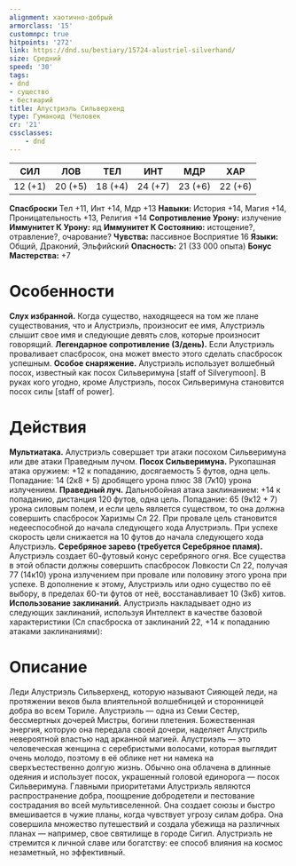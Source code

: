 ```yaml
---
alignment: хаотично-добрый
armorclass: '15'
customnpc: true
hitpoints: '272'
link: https://dnd.su/bestiary/15724-alustriel-silverhand/
size: Средний
speed: '30'
tags:
- dnd
- существо
- бестиарий
title: Алустриэль Сильверхенд
type: Гуманоид (Человек
cr: '21'
cssclasses:
    - dnd
---
```



| СИЛ | ЛОВ | ТЕЛ | ИНТ | МДР | ХАР |
|---|---|---|---|---|---|
| 12 (+1) | 20 (+5) | 18 (+4) | 24 (+7) | 23 (+6) | 22 (+6) |
**Спасброски** Тел +11, Инт +14, Мдр +13
**Навыки:** История +14, Магия +14, Проницательность +13, Религия +14
**Сопротивление Урону:** излучение
**Иммунитет К Урону:** яд
**Иммунитет К Состоянию:** истощение?, отравление?, очарование?
**Чувства:** пассивное Восприятие 16
**Языки:** Общий, Драконий, Эльфийский
**Опасность:** 21 (33 000 опыта)
**Бонус Мастерства:** +7


# Особенности
**Слух избранной.** Когда существо, находящееся на том же плане существования, что и Алустриэль, произносит ее имя, Алустриэль слышит свое имя и следующие девять слов, которые произносит говорящий.
**Легендарное сопротивление (3/день).** Если Алустриэль проваливает спасбросок, она может вместо этого сделать спасбросок успешным.
**Особое снаряжение.** Алустриэль использует волшебный посох, известный как посох Сильверимуна [staff of Silverymoon]. В руках кого угодно, кроме Алустриэль, посох Сильверимуна становится посох силы  [staff of power].


# Действия
**Мультиатака.** Алустриэль совершает три атаки посохом Сильверимуна или две атаки Праведным лучом.
**Посох Сильверимуна.** Рукопашная атака оружием: +12 к попаданию, досягаемость 5 футов, одна цель. Попадание: 14 (2к8 + 5) дробящего урона плюс 38 (7к10) урона излучением.
**Праведный луч.** Дальнобойная атака заклинанием: +14 к попаданию, дистанция 120 футов, одна цель. Попадание: 65 (9к12 + 7) урона силовым полем, и если цель является существом, то она должна совершить спасбросок Харизмы Сл 22. При провале цель становится недееспособной до начала следующего хода Алустриэль. При успехе скорость цели снижается на 10 футов до начала следующего хода Алустриэль.
**Серебряное зарево (требуется Серебряное пламя).** Алустриэль создает 60-футовый конус серебряного огня. Все существа в этой области должны совершить спасбросок Ловкости Сл 22, получая 77 (14к10) урона излучением при провале или половину этого урона при успехе. В дополнение к этому, Алустриэль или одно существо по её выбору, в пределах 60-ти футов от неё, восстанавливает 10 (3к6) хитов.
**Использование заклинаний.** Алустриэль накладывает одно из следующих заклинаний, используя Интеллект в качестве базовой характеристики (Сл спасброска от заклинаний 22, +14 к попаданию атаками заклинаниями):


# Описание
Леди Алустриэль Сильверхенд, которую называют Сияющей леди, на протяжении веков была влиятельной волшебницей и сторонницей добра во всем Ториле. Алустриэль — одна из Семи Сестер, бессмертных дочерей Мистры, богини плетения. Божественная энергия, которую она передала своей дочери, наделяет Алустриль невероятной властью над арканной магией. Алустриэль — это человеческая женщина с серебристыми волосами, которая выглядит очень молодо, поэтому в её облике нет ни намека на сверхъестественно долгую жизнь. Обычно она облачена в длинные одеяния и использует посох, украшенный головой единорога — посох Сильверимуна.    Главными приоритетами Алустриэль являются распространение добра, поощрение добродетели и пестование сострадания во всей мультивселенной. Она создает союзы и быстро вмешивается в чужие планы, когда чувствует угрозу силам добра. Она совершила множество путешествий и создала убежища на различных планах — например, свое святилище в городе Сигил. Алустриэль не стремится к личной славе или богатству: ее способ влияния на космос незаметный, но эффективный.